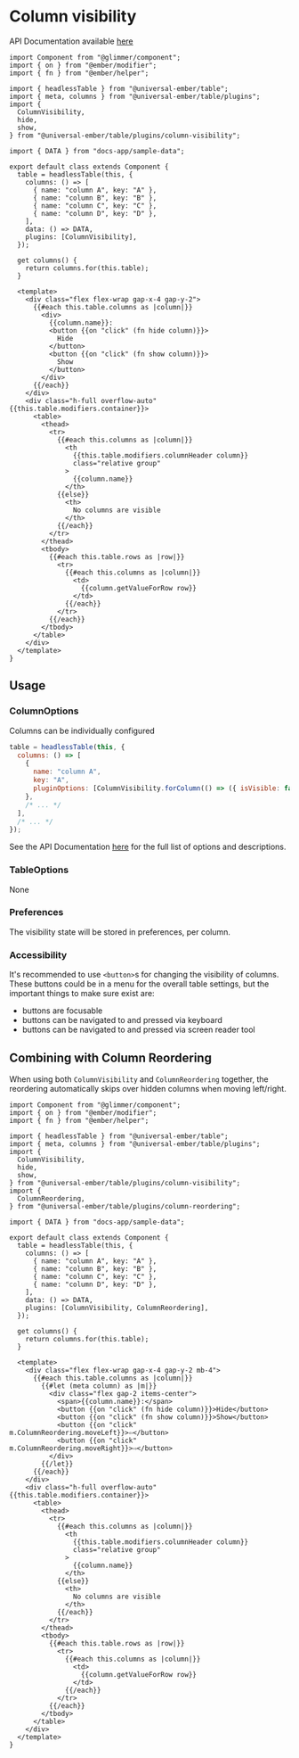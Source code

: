 # Column visibility

API Documentation available [here][api-docs]

[api-docs]: /api/modules/plugins_column-visibility

<div class="featured-demo" data-demo-fit data-demo-tight>

```gjs live preview no-shadow
import Component from "@glimmer/component";
import { on } from "@ember/modifier";
import { fn } from "@ember/helper";

import { headlessTable } from "@universal-ember/table";
import { meta, columns } from "@universal-ember/table/plugins";
import {
  ColumnVisibility,
  hide,
  show,
} from "@universal-ember/table/plugins/column-visibility";

import { DATA } from "docs-app/sample-data";

export default class extends Component {
  table = headlessTable(this, {
    columns: () => [
      { name: "column A", key: "A" },
      { name: "column B", key: "B" },
      { name: "column C", key: "C" },
      { name: "column D", key: "D" },
    ],
    data: () => DATA,
    plugins: [ColumnVisibility],
  });

  get columns() {
    return columns.for(this.table);
  }

  <template>
    <div class="flex flex-wrap gap-x-4 gap-y-2">
      {{#each this.table.columns as |column|}}
        <div>
          {{column.name}}:
          <button {{on "click" (fn hide column)}}>
            Hide
          </button>
          <button {{on "click" (fn show column)}}>
            Show
          </button>
        </div>
      {{/each}}
    </div>
    <div class="h-full overflow-auto" {{this.table.modifiers.container}}>
      <table>
        <thead>
          <tr>
            {{#each this.columns as |column|}}
              <th
                {{this.table.modifiers.columnHeader column}}
                class="relative group"
              >
                {{column.name}}
              </th>
            {{else}}
              <th>
                No columns are visible
              </th>
            {{/each}}
          </tr>
        </thead>
        <tbody>
          {{#each this.table.rows as |row|}}
            <tr>
              {{#each this.columns as |column|}}
                <td>
                  {{column.getValueForRow row}}
                </td>
              {{/each}}
            </tr>
          {{/each}}
        </tbody>
      </table>
    </div>
  </template>
}
```

</div>

## Usage

### ColumnOptions

Columns can be individually configured

```js
table = headlessTable(this, {
  columns: () => [
    {
      name: "column A",
      key: "A",
      pluginOptions: [ColumnVisibility.forColumn(() => ({ isVisible: false }))],
    },
    /* ... */
  ],
  /* ... */
});
```

See the API Documentation [here][api-docs] for the full list of options and descriptions.

### TableOptions

None

### Preferences

The visibility state will be stored in preferences, per column.

### Accessibility

It's recommended to use `<button>`s for changing the visibility of columns.
These buttons could be in a menu for the overall table settings,
but the important things to make sure exist are:

- buttons are focusable
- buttons can be navigated to and pressed via keyboard
- buttons can be navigated to and pressed via screen reader tool

## Combining with Column Reordering

When using both `ColumnVisibility` and `ColumnReordering` together, the reordering automatically skips over hidden columns when moving left/right.

<div class="featured-demo" data-demo-fit data-demo-tight>

```gjs live preview no-shadow
import Component from "@glimmer/component";
import { on } from "@ember/modifier";
import { fn } from "@ember/helper";

import { headlessTable } from "@universal-ember/table";
import { meta, columns } from "@universal-ember/table/plugins";
import {
  ColumnVisibility,
  hide,
  show,
} from "@universal-ember/table/plugins/column-visibility";
import {
  ColumnReordering,
} from "@universal-ember/table/plugins/column-reordering";

import { DATA } from "docs-app/sample-data";

export default class extends Component {
  table = headlessTable(this, {
    columns: () => [
      { name: "column A", key: "A" },
      { name: "column B", key: "B" },
      { name: "column C", key: "C" },
      { name: "column D", key: "D" },
    ],
    data: () => DATA,
    plugins: [ColumnVisibility, ColumnReordering],
  });

  get columns() {
    return columns.for(this.table);
  }

  <template>
    <div class="flex flex-wrap gap-x-4 gap-y-2 mb-4">
      {{#each this.table.columns as |column|}}
        {{#let (meta column) as |m|}}
          <div class="flex gap-2 items-center">
            <span>{{column.name}}:</span>
            <button {{on "click" (fn hide column)}}>Hide</button>
            <button {{on "click" (fn show column)}}>Show</button>
            <button {{on "click" m.ColumnReordering.moveLeft}}>⇦</button>
            <button {{on "click" m.ColumnReordering.moveRight}}>⇨</button>
          </div>
        {{/let}}
      {{/each}}
    </div>
    <div class="h-full overflow-auto" {{this.table.modifiers.container}}>
      <table>
        <thead>
          <tr>
            {{#each this.columns as |column|}}
              <th
                {{this.table.modifiers.columnHeader column}}
                class="relative group"
              >
                {{column.name}}
              </th>
            {{else}}
              <th>
                No columns are visible
              </th>
            {{/each}}
          </tr>
        </thead>
        <tbody>
          {{#each this.table.rows as |row|}}
            <tr>
              {{#each this.columns as |column|}}
                <td>
                  {{column.getValueForRow row}}
                </td>
              {{/each}}
            </tr>
          {{/each}}
        </tbody>
      </table>
    </div>
  </template>
}
```

</div>
